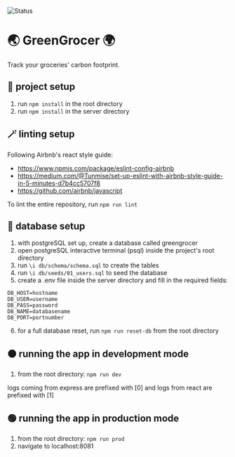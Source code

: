 ![Status](https://github.com/geecrypt/greengrocer/actions/workflows/superlinter.yaml/badge.svg)

# 🌏 GreenGrocer 🌍
Track your groceries' carbon footprint.

## 🔧 project setup 
1. run `npm install` in the root directory
2. run `npm install` in the server directory

## 🪄 linting setup
Following Airbnb's react style guide:
- https://www.npmjs.com/package/eslint-config-airbnb
- https://medium.com/@Tunmise/set-up-eslint-with-airbnb-style-guide-in-5-minutes-d7b4cc5707f8
- https://github.com/airbnb/javascript

To lint the entire repository, run `npm run lint`


## 💾 database setup
1. with postgreSQL set up, create a database called greengrocer
2. open postgreSQL interactive terminal (psql) inside the project's root directory
3. run `\i db/schema/schema.sql` to create the tables 
4. run `\i db/seeds/01_users.sql` to seed the database
5. create a .env file inside the server directory and fill in the required fields:
```
DB_HOST=hostname
DB_USER=username
DB_PASS=password
DB_NAME=databasename
DB_PORT=portnumber
```
6. for a full database reset, run `npm run reset-db` from the root directory

## 🟠 running the app in development mode
1. from the root directory: `npm run dev`

logs coming from express are prefixed with [0] and logs from react are prefixed with [1]


## 🟢 running the app in production mode
1. from the root directory: `npm run prod`
2. navigate to localhost:8081



